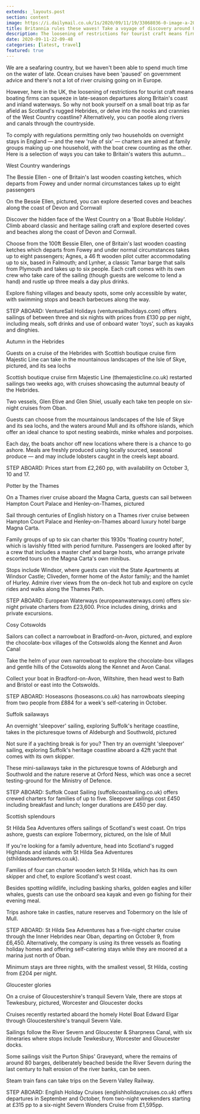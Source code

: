 ```yaml
---
extends: _layouts.post
section: content
image: https://i.dailymail.co.uk/1s/2020/09/11/19/33068036-0-image-a-20_1599849647643.jpg 
title: Britannia rules these waves! Take a voyage of discovery around UK shores 
description: The loosening of restrictions for tourist craft means firms can squeeze in late-season departures along Britains coast and inland waterways. Heres a selection of ways to take to the water this autumn... 
date: 2020-09-11-22-09-48 
categories: [latest, travel] 
featured: true 
--- 
```

We are a seafaring country, but we haven't been able to spend much time on the water of late. Ocean cruises have been 'paused' on government advice and there's not a lot of river cruising going on in Europe.

However, here in the UK, the loosening of restrictions for tourist craft means boating firms can squeeze in late-season departures along Britain's coast and inland waterways. So why not book yourself on a small boat trip as far afield as Scotland's rugged Hebrides, or delve into the nooks and crannies of the West Country coastline? Alternatively, you can pootle along rivers and canals through the countryside.

To comply with regulations permitting only two households on overnight stays in England — and the new 'rule of six' — charters are aimed at family groups making up one household, with the boat crew counting as the other. Here is a selection of ways you can take to Britain's waters this autumn...

West Country wanderings

The Bessie Ellen - one of Britain's last wooden coasting ketches, which departs from Fowey and under normal circumstances takes up to eight passengers

On the Bessie Ellen, pictured, you can explore deserted coves and beaches along the coast of Devon and Cornwall

Discover the hidden face of the West Country on a 'Boat Bubble Holiday'. Climb aboard classic and heritage sailing craft and explore deserted coves and beaches along the coast of Devon and Cornwall.

Choose from the 100ft Bessie Ellen, one of Britain's last wooden coasting ketches which departs from Fowey and under normal circumstances takes up to eight passengers; Agnes, a 46 ft wooden pilot cutter accommodating up to six, based in Falmouth; and Lynher, a classic Tamar barge that sails from Plymouth and takes up to six people. Each craft comes with its own crew who take care of the sailing (though guests are welcome to lend a hand) and rustle up three meals a day plus drinks.

Explore fishing villages and beauty spots, some only accessible by water, with swimming stops and beach barbecues along the way.

STEP ABOARD: VentureSail Holidays (venturesailholidays.com) offers sailings of between three and six nights with prices from £130 pp per night, including meals, soft drinks and use of onboard water 'toys', such as kayaks and dinghies.

Autumn in the Hebrides

Guests on a cruise of the Hebrides with Scottish boutique cruise firm Majestic Line can take in the mountainous landscapes of the Isle of Skye, pictured, and its sea lochs

Scottish boutique cruise firm Majestic Line (themajesticline.co.uk) restarted sailings two weeks ago, with cruises showcasing the autumnal beauty of the Hebrides.

Two vessels, Glen Etive and Glen Shiel, usually each take ten people on six-night cruises from Oban.

Guests can choose from the mountainous landscapes of the Isle of Skye and its sea lochs, and the waters around Mull and its offshore islands, which offer an ideal chance to spot nesting seabirds, minke whales and porpoises.

Each day, the boats anchor off new locations where there is a chance to go ashore. Meals are freshly produced using locally sourced, seasonal produce — and may include lobsters caught in the creels kept aboard.

STEP ABOARD: Prices start from £2,260 pp, with availability on October 3, 10 and 17.

Potter by the Thames

On a Thames river cruise aboard the Magna Carta, guests can sail between Hampton Court Palace and Henley-on-Thames, pictured 

Sail through centuries of English history on a Thames river cruise between Hampton Court Palace and Henley-on-Thames aboard luxury hotel barge Magna Carta.

Family groups of up to six can charter this 1930s 'floating country hotel', which is lavishly fitted with period furniture. Passengers are looked after by a crew that includes a master chef and barge hosts, who arrange private escorted tours on the Magna Carta's own minibus.

Stops include Windsor, where guests can visit the State Apartments at Windsor Castle; Cliveden, former home of the Astor family; and the hamlet of Hurley. Admire river views from the on-deck hot tub and explore on cycle rides and walks along the Thames Path.

STEP ABOARD: European Waterways (europeanwaterways.com) offers six-night private charters from £23,600. Price includes dining, drinks and private excursions.

Cosy Cotswolds

Sailors can collect a narrowboat in Bradford-on-Avon, pictured, and explore the chocolate-box villages of the Cotswolds along the Kennet and Avon Canal

Take the helm of your own narrowboat to explore the chocolate-box villages and gentle hills of the Cotswolds along the Kennet and Avon Canal. 

Collect your boat in Bradford-on-Avon, Wiltshire, then head west to Bath and Bristol or east into the Cotswolds.

STEP ABOARD: Hoseasons (hoseasons.co.uk) has narrowboats sleeping from two people from £884 for a week's self-catering in October.

Suffolk sailaways

An overnight 'sleepover' sailing, exploring Suffolk's heritage coastline, takes in the picturesque towns of Aldeburgh and Southwold, pictured 

Not sure if a yachting break is for you? Then try an overnight 'sleepover' sailing, exploring Suffolk's heritage coastline aboard a 42ft yacht that comes with its own skipper.

These mini-sailaways take in the picturesque towns of Aldeburgh and Southwold and the nature reserve at Orford Ness, which was once a secret testing-ground for the Ministry of Defence.

STEP ABOARD: Suffolk Coast Sailing (suffolkcoastsailing.co.uk) offers crewed charters for families of up to five. Sleepover sailings cost £450 including breakfast and lunch; longer durations are £450 per day.

Scottish splendours

St Hilda Sea Adventures offers sailings of Scotland's west coast. On trips ashore, guests can explore Tobermory, pictured, on the Isle of Mull  

If you're looking for a family adventure, head into Scotland's rugged Highlands and islands with St Hilda Sea Adventures (sthildaseaadventures.co.uk).

Families of four can charter wooden ketch St Hilda, which has its own skipper and chef, to explore Scotland's west coast.

Besides spotting wildlife, including basking sharks, golden eagles and killer whales, guests can use the onboard sea kayak and even go fishing for their evening meal.

Trips ashore take in castles, nature reserves and Tobermory on the Isle of Mull.

STEP ABOARD: St Hilda Sea Adventures has a five-night charter cruise through the Inner Hebrides near Oban, departing on October 9, from £6,450. Alternatively, the company is using its three vessels as floating holiday homes and offering self-catering stays while they are moored at a marina just north of Oban.

Minimum stays are three nights, with the smallest vessel, St Hilda, costing from £204 per night.

Gloucester glories

On a cruise of Gloucestershire's tranquil Severn Vale, there are stops at Tewkesbury, pictured, Worcester and Gloucester docks

Cruises recently restarted aboard the homely Hotel Boat Edward Elgar through Gloucestershire's tranquil Severn Vale.

Sailings follow the River Severn and Gloucester & Sharpness Canal, with six itineraries where stops include Tewkesbury, Worcester and Gloucester docks.

Some sailings visit the Purton Ships' Graveyard, where the remains of around 80 barges, deliberately beached beside the River Severn during the last century to halt erosion of the river banks, can be seen.

Steam train fans can take trips on the Severn Valley Railway.

STEP ABOARD: English Holiday Cruises (englishholidaycruises.co.uk) offers departures in September and October, from two-night weekenders starting at £315 pp to a six-night Severn Wonders Cruise from £1,595pp.

